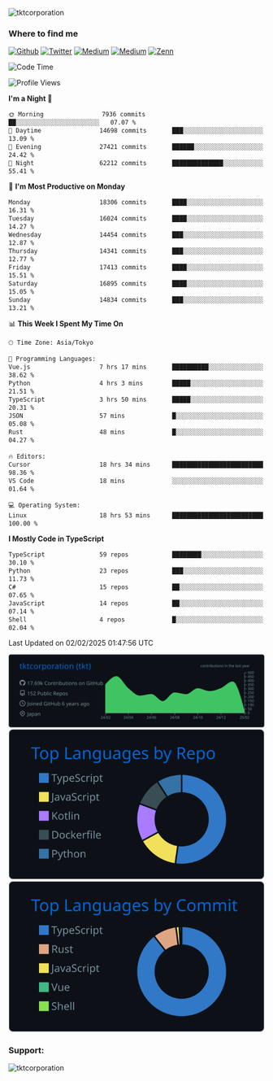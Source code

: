<p align="left"> <img src="https://komarev.com/ghpvc/?username=tktcorporation&label=Profile%20views&color=0e75b6&style=flat" alt="tktcorporation" /> </p>

<h3>Where to find me</h3>
<p>
<a href="https://github.com/tktcorporation" target="_blank"><img alt="Github" src="https://img.shields.io/badge/GitHub-%2312100E.svg?&style=for-the-badge&logo=Github&logoColor=white" /></a>
<a href="https://twitter.com/tktcorporation" target="_blank"><img alt="Twitter" src="https://img.shields.io/badge/twitter-%231DA1F2.svg?&style=for-the-badge&logo=twitter&logoColor=white" /></a>
<a href="https://www.linkedin.com/in/tktcorporation" target="_blank"><img alt="Medium" src="https://img.shields.io/badge/linkdin-0a66c2.svg?&style=for-the-badge&logo=linkedin&logoColor=white" /></a>
<a href="https://qiita.com/tktcorporation" target="_blank"><img alt="Medium" src="https://img.shields.io/badge/qiita-55C500.svg?&style=for-the-badge&logo=qiita&logoColor=white" /></a>
<a href="https://zenn.dev/tktcorporation" target="_blank"><img alt="Zenn" src="https://img.shields.io/badge/Zenn-3EA8FF.svg?&style=for-the-badge&logo=Zenn&logoColor=white" /></a>
</p>
  
<!--START_SECTION:waka-->
![Code Time](http://img.shields.io/badge/Code%20Time-2%2C095%20hrs%2059%20mins-blue)

![Profile Views](http://img.shields.io/badge/Profile%20Views-0-blue)

**I'm a Night 🦉** 

```text
🌞 Morning                7936 commits        ██░░░░░░░░░░░░░░░░░░░░░░░   07.07 % 
🌆 Daytime                14698 commits       ███░░░░░░░░░░░░░░░░░░░░░░   13.09 % 
🌃 Evening                27421 commits       ██████░░░░░░░░░░░░░░░░░░░   24.42 % 
🌙 Night                  62212 commits       ██████████████░░░░░░░░░░░   55.41 % 
```
📅 **I'm Most Productive on Monday** 

```text
Monday                   18306 commits       ████░░░░░░░░░░░░░░░░░░░░░   16.31 % 
Tuesday                  16024 commits       ████░░░░░░░░░░░░░░░░░░░░░   14.27 % 
Wednesday                14454 commits       ███░░░░░░░░░░░░░░░░░░░░░░   12.87 % 
Thursday                 14341 commits       ███░░░░░░░░░░░░░░░░░░░░░░   12.77 % 
Friday                   17413 commits       ████░░░░░░░░░░░░░░░░░░░░░   15.51 % 
Saturday                 16895 commits       ████░░░░░░░░░░░░░░░░░░░░░   15.05 % 
Sunday                   14834 commits       ███░░░░░░░░░░░░░░░░░░░░░░   13.21 % 
```


📊 **This Week I Spent My Time On** 

```text
🕑︎ Time Zone: Asia/Tokyo

💬 Programming Languages: 
Vue.js                   7 hrs 17 mins       ██████████░░░░░░░░░░░░░░░   38.62 % 
Python                   4 hrs 3 mins        █████░░░░░░░░░░░░░░░░░░░░   21.51 % 
TypeScript               3 hrs 50 mins       █████░░░░░░░░░░░░░░░░░░░░   20.31 % 
JSON                     57 mins             █░░░░░░░░░░░░░░░░░░░░░░░░   05.08 % 
Rust                     48 mins             █░░░░░░░░░░░░░░░░░░░░░░░░   04.27 % 

🔥 Editors: 
Cursor                   18 hrs 34 mins      █████████████████████████   98.36 % 
VS Code                  18 mins             ░░░░░░░░░░░░░░░░░░░░░░░░░   01.64 % 

💻 Operating System: 
Linux                    18 hrs 53 mins      █████████████████████████   100.00 % 
```

**I Mostly Code in TypeScript** 

```text
TypeScript               59 repos            ████████░░░░░░░░░░░░░░░░░   30.10 % 
Python                   23 repos            ███░░░░░░░░░░░░░░░░░░░░░░   11.73 % 
C#                       15 repos            ██░░░░░░░░░░░░░░░░░░░░░░░   07.65 % 
JavaScript               14 repos            ██░░░░░░░░░░░░░░░░░░░░░░░   07.14 % 
Shell                    4 repos             █░░░░░░░░░░░░░░░░░░░░░░░░   02.04 % 
```




 Last Updated on 02/02/2025 01:47:56 UTC
<!--END_SECTION:waka-->

[![](https://raw.githubusercontent.com/tktcorporation/tktcorporation/master/profile-summary-card-output/github_dark/0-profile-details.svg)](https://github.com/vn7n24fzkq/github-profile-summary-cards)
[![](https://raw.githubusercontent.com/tktcorporation/tktcorporation/master/profile-summary-card-output/github_dark/1-repos-per-language.svg)](https://github.com/vn7n24fzkq/github-profile-summary-cards) [![](https://raw.githubusercontent.com/tktcorporation/tktcorporation/master/profile-summary-card-output/github_dark/2-most-commit-language.svg)](https://github.com/vn7n24fzkq/github-profile-summary-cards)

<h3 align="left">Support:</h3>
<p><a href="https://www.buymeacoffee.com/tktcorporation"> <img align="left" src="https://cdn.buymeacoffee.com/buttons/v2/default-yellow.png" height="50" width="210" alt="tktcorporation" /></a></p><br><br>
